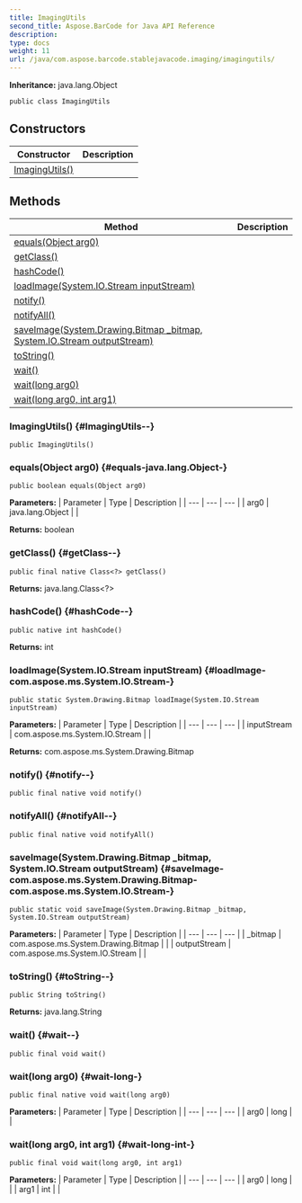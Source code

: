 ```yaml
---
title: ImagingUtils
second_title: Aspose.BarCode for Java API Reference
description: 
type: docs
weight: 11
url: /java/com.aspose.barcode.stablejavacode.imaging/imagingutils/
---
```

**Inheritance:**
java.lang.Object
```
public class ImagingUtils
```
## Constructors

| Constructor | Description |
| --- | --- |
| [ImagingUtils()](#ImagingUtils--) |  |
## Methods

| Method | Description |
| --- | --- |
| [equals(Object arg0)](#equals-java.lang.Object-) |  |
| [getClass()](#getClass--) |  |
| [hashCode()](#hashCode--) |  |
| [loadImage(System.IO.Stream inputStream)](#loadImage-com.aspose.ms.System.IO.Stream-) |  |
| [notify()](#notify--) |  |
| [notifyAll()](#notifyAll--) |  |
| [saveImage(System.Drawing.Bitmap _bitmap, System.IO.Stream outputStream)](#saveImage-com.aspose.ms.System.Drawing.Bitmap-com.aspose.ms.System.IO.Stream-) |  |
| [toString()](#toString--) |  |
| [wait()](#wait--) |  |
| [wait(long arg0)](#wait-long-) |  |
| [wait(long arg0, int arg1)](#wait-long-int-) |  |
### ImagingUtils() {#ImagingUtils--}
```
public ImagingUtils()
```


### equals(Object arg0) {#equals-java.lang.Object-}
```
public boolean equals(Object arg0)
```




**Parameters:**
| Parameter | Type | Description |
| --- | --- | --- |
| arg0 | java.lang.Object |  |

**Returns:**
boolean
### getClass() {#getClass--}
```
public final native Class<?> getClass()
```




**Returns:**
java.lang.Class<?>
### hashCode() {#hashCode--}
```
public native int hashCode()
```




**Returns:**
int
### loadImage(System.IO.Stream inputStream) {#loadImage-com.aspose.ms.System.IO.Stream-}
```
public static System.Drawing.Bitmap loadImage(System.IO.Stream inputStream)
```




**Parameters:**
| Parameter | Type | Description |
| --- | --- | --- |
| inputStream | com.aspose.ms.System.IO.Stream |  |

**Returns:**
com.aspose.ms.System.Drawing.Bitmap
### notify() {#notify--}
```
public final native void notify()
```




### notifyAll() {#notifyAll--}
```
public final native void notifyAll()
```




### saveImage(System.Drawing.Bitmap _bitmap, System.IO.Stream outputStream) {#saveImage-com.aspose.ms.System.Drawing.Bitmap-com.aspose.ms.System.IO.Stream-}
```
public static void saveImage(System.Drawing.Bitmap _bitmap, System.IO.Stream outputStream)
```




**Parameters:**
| Parameter | Type | Description |
| --- | --- | --- |
| _bitmap | com.aspose.ms.System.Drawing.Bitmap |  |
| outputStream | com.aspose.ms.System.IO.Stream |  |

### toString() {#toString--}
```
public String toString()
```




**Returns:**
java.lang.String
### wait() {#wait--}
```
public final void wait()
```




### wait(long arg0) {#wait-long-}
```
public final native void wait(long arg0)
```




**Parameters:**
| Parameter | Type | Description |
| --- | --- | --- |
| arg0 | long |  |

### wait(long arg0, int arg1) {#wait-long-int-}
```
public final void wait(long arg0, int arg1)
```




**Parameters:**
| Parameter | Type | Description |
| --- | --- | --- |
| arg0 | long |  |
| arg1 | int |  |

